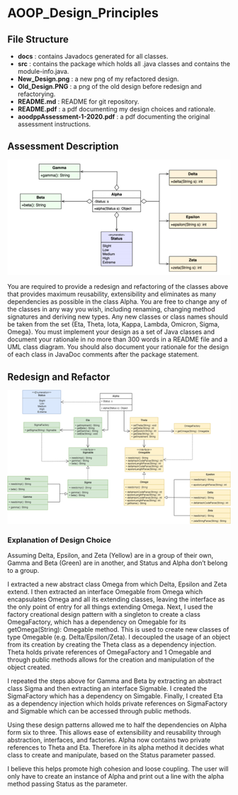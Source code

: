 # AOOP_Design_Principles

## File Structure 

- **docs** : contains Javadocs generated for all classes.
- **src** : contains the package which holds all .java classes and contains the module-info.java.
- **New_Design.png** : a new png of my refactored design.
- **Old_Design.PNG** : a png of the old design before redesign and refactorying.
- **README.md** : README for git repository.
- **README.pdf** : a pdf documenting my design choices and rationale.
- **aoodppAssessment-1-2020.pdf** : a pdf documenting the original assessment instructions.

## Assessment Description

![UML Design in need of refactoring](Old_Design.PNG "UML Old Design")

You are required to provide a redesign and refactoring of the classes above that provides
maximum reusability, extensibility and eliminates as many dependencies as possible in the
class Alpha. You are free to change any of the classes in any way you wish, including renaming,
changing method signatures and deriving new types. Any new classes or class names should be
taken from the set {Eta, Theta, Iota, Kappa, Lambda, Omicron, Sigma, Omega}. You must
implement your design as a set of Java classes and document your rationale in no more than
300 words in a README file and a UML class diagram. You should also document your
rationale for the design of each class in JavaDoc comments after the package statement. 

## Redesign and Refactor

![UML Design in need of refactoring](New_Design.png "UML New Design")

### Explanation of Design Choice

Assuming Delta, Epsilon, and Zeta (Yellow) are in a group of their own, Gamma
and Beta (Green) are in another, and Status and Alpha don’t belong to a group.

  I extracted a new abstract class Omega from which Delta, Epsilon and Zeta
extend. I then extracted an interface Omegable from Omega which encapsulates Omega and all its extending classes, leaving the interface as the only point
of entry for all things extending Omega. Next, I used the factory creational
design pattern with a singleton to create a class OmegaFactory, which has a dependency on Omegable for its getOmega(String): Omegable method. This
is used to create new classes of type Omegable (e.g. Delta/Epsilon/Zeta). I
decoupled the usage of an object from its creation by creating the Theta class
as a dependency injection. Theta holds private references of OmegaFactory and
1
Omegable and through public methods allows for the creation and manipulation
of the object created.

  I repeated the steps above for Gamma and Beta by extracting an abstract
class Sigma and then extracting an interface Sigmable. I created the SigmaFactory which has a dependency on Simgable. Finally, I created Eta as a dependency injection which holds private references on SigmaFactory and Sigmable
which can be accessed through public methods.

  Using these design patterns allowed me to half the dependencies on Alpha
form six to three. This allows ease of extensibility and reusability through abstraction, interfaces, and factories. Alpha now contains two private references
to Theta and Eta. Therefore in its alpha method it decides what class to create
and manipulate, based on the Status parameter passed.

  I believe this helps promote high cohesion and loose coupling. The user will
only have to create an instance of Alpha and print out a line with the alpha
method passing Status as the parameter.
